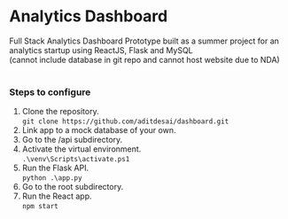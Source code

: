 <h1> Analytics Dashboard </h1>

Full Stack Analytics Dashboard Prototype built as a summer project for an analytics startup using ReactJS, Flask and MySQL <br>
(cannot include database in git repo and cannot host website due to NDA) <br> <br>

<h3> Steps to configure </h3>
<ol>
    <li> 
        Clone the repository. <br> 
        <code>git clone https://github.com/aditdesai/dashboard.git</code>
    </li>
    <li> Link app to a mock database of your own. </li>
    <li> Go to the /api subdirectory. </li>
    <li> 
        Activate the virtual environment. <br>
        <code>.\venv\Scripts\activate.ps1</code>
    </li>
    <li>
        Run the Flask API. <br>
        <code>python .\app.py</code>
    </li>
    <li> Go to the root subdirectory. </li>
    <li> 
        Run the React app. <br>
        <code>npm start</code>
    </li>
</ol>